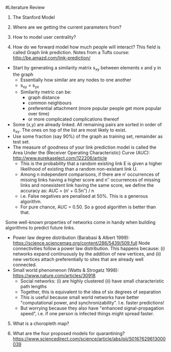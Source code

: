 #Literature Review

1) The Stanford Model

2) Where are we getting the current parameters from?

3) How to model user centrality? 

4) How do we forward model how much people will interact? 
This field is called Graph link prediction. Notes from a Tufts course: http://be.amazd.com/link-prediction/
<!-- * Related to inferring missing links. We don't specifically worry about this, because for the nodes (people) that we have we can see all the liks at a given time. Ultimately, we can't infer much about nodes we don't track.  -->
* Start by generating a similarity matrix s<sub>xy</sub> between elements x and y in the graph
	* Essentially how similar are any nodes to one another
	* s<sub>xy</sub> = s<sub>yx</sub>
	* Similarity metric can be:
		* graph distance
		* common neighbours
		* preferential attachment (more popular people get more popular over time)
		* or more complicated complications thereof
* Some (x,y) are already linked. All remaining pairs are sorted in order of s<sub>xy</sub>. The ones on top of the list are most likely to exist.
* Use some fraction (say 90&#37;) of the graph as training set, remainder as test set. 
* The measure of goodness of your link prediction model is called the Area Under the (Receiver Operating Characteristic) Curve (AUC): http://www.eurekaselect.com/122206/article
	* This is the probability that a random existing link E is given a higher likelihood of existing than a random non-existant link U.
	* Among n independent comparisons, if there are n′ occurrences of missing links having a higher score and n′′ occurrences of missing links and nonexistent link having the same score, we define the accuracy as:  AUC = (n′ + 0.5n′′) / n
	* i.e. False negatives are penalised at 50&#37;. This is a generous algorithm. 
	* For pure chance, AUC = 0.50. So a good algorithm is better than that.

Some well-known properties of networks come in handy when building algorithms to predict future links.
* Power law degree distribution (Barabasi & Albert 1999): https://science.sciencemag.org/content/286/5439/509.full
	Node connectivities follow a power law distribution. This happens because:
	(i) networks expand continuously by the addition of new vertices, and 
	(ii) new vertices attach preferentially to sites that are already well connected. 
* Small world phenomenon (Watts & Strogatz 1998): https://www.nature.com/articles/30918
	* Social networks:
	(i) are highly clustered
	(ii) have small characteristic path lengths
	* Together, this is equivalent to the idea of six degrees of separation
	* This is useful because small world networks have better "computational power, and synchronizability". I.e. faster predictions! 
	* But worrying because they also have "enhanced signal-propagation speed", i.e. if one person is infected things might spread faster. 


5) What is a choropleth map?

6) What are the four proposed models for quarantining?
https://www.sciencedirect.com/science/article/abs/pii/S0167629613000039

